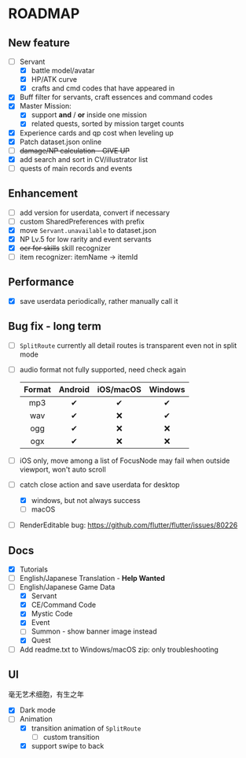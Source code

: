 # ROADMAP

## New feature

- [ ] Servant
  - [x] battle model/avatar
  - [x] HP/ATK curve
  - [x] crafts and cmd codes that have appeared in
- [x] Buff filter for servants, craft essences and command codes
- [x] Master Mission:
  - [x] support **and** / **or** inside one mission
  - [x] related quests, sorted by mission target counts
- [x] Experience cards and qp cost when leveling up
- [x] Patch dataset.json online
- [ ] ~~damage/NP calculation - GIVE UP~~
- [x] add search and sort in CV/illustrator list
- [ ] quests of main records and events

## Enhancement

- [ ] add version for userdata, convert if necessary
- [ ] custom SharedPreferences with prefix
- [x] move `Servant.unavailable` to dataset.json
- [x] NP Lv.5 for low rarity and event servants
- [x] ~~ocr for skills~~ skill recognizer
- [ ] item recognizer: itemName -> itemId

## Performance

- [x] save userdata periodically, rather manually call it

## Bug fix - long term

- [ ] `SplitRoute` currently all detail routes is transparent even not in split mode
- [ ] audio format not fully supported, need check again

  | Format | Android | iOS/macOS | Windows |
  | :----: | :-----: | :-------: | :-----: |
  |  mp3   |    ✔    |     ✔     |    ✔    |
  |  wav   |    ✔    |    ❌     |    ✔    |
  |  ogg   |    ✔    |    ❌     |   ❌    |
  |  ogx   |    ✔    |    ❌     |   ❌    |

- [ ] iOS only, move among a list of FocusNode may fail when outside viewport, won't auto scroll
- [ ] catch close action and save userdata for desktop
  - [x] windows, but not always success
  - [ ] macOS
- [ ] RenderEditable bug: https://github.com/flutter/flutter/issues/80226

## Docs

- [x] Tutorials
- [ ] English/Japanese Translation - **Help Wanted**
- [ ] English/Japanese Game Data
  - [x] Servant
  - [x] CE/Command Code
  - [x] Mystic Code
  - [x] Event
  - [ ] Summon - show banner image instead
  - [x] Quest
- [ ] Add readme.txt to Windows/macOS zip: only troubleshooting

## UI

毫无艺术细胞，有生之年

- [x] Dark mode
- [ ] Animation
  - [x] transition animation of `SplitRoute`
    - [ ] custom transition
  - [x] support swipe to back
